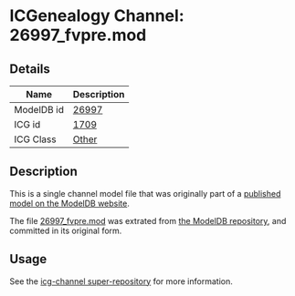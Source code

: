 # ICGenealogy Channel: 26997\_fvpre.mod

## Details

Name | Description
---- | -----------
ModelDB id | [26997](http://senselab.med.yale.edu/ModelDB/ShowModel.cshtml?model=26997)
ICG id | [1709](http://icg.neurotheory.ox.ac.uk/channels/other/1709)
ICG Class | [Other](http://icg.neurotheory.ox.ac.uk/channels/other)

## Description

This is a single channel model file that was originally part of a [published model on the ModelDB website](http://senselab.med.yale.edu/mModelDB/ShowModel.cshtml?model=26997).

The file [26997\_fvpre.mod](26997_fvpre.mod) was extrated from [the ModelDB repository](http://senselab.med.yale.edu/ModelDB/ShowModel.cshtml?model=26997), and committed in its original form.

## Usage

See the [icg-channel super-repository](https://github.com/icgenealogy/icg-channels) for more information.
